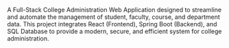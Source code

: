 A Full-Stack College Administration Web Application designed to streamline and automate the management of student, faculty, course, and department data.
This project integrates React (Frontend), Spring Boot (Backend), and SQL Database to provide a modern, secure, and efficient system for college administration.
